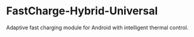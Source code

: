 # FastCharge-Hybrid-Universal
Adaptive fast charging module for Android with intelligent thermal control.
